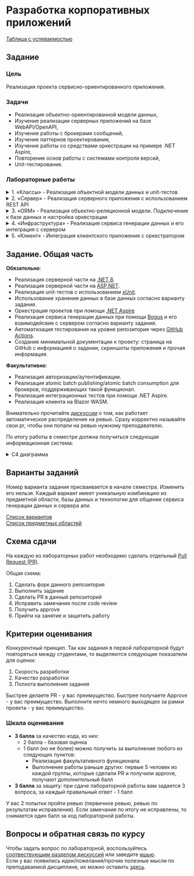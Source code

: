 # Разработка корпоративных приложений
[Таблица с успеваемостью](https://docs.google.com/spreadsheets/d/1JD6aiOG6r7GrA79oJncjgUHWtfeW4g_YZ9ayNgxb_w0/edit?usp=sharing)

## Задание
### Цель
Реализация проекта сервисно-ориентированного приложения.

### Задачи
* Реализация объектно-ориентированной модели данных,
* Изучение реализации серверных приложений на базе WebAPI/OpenAPI,
* Изучение работы с брокерами сообщений,
* Изучение паттернов проектирования,
* Изучение работы со средствами оркестрации на примере .NET Aspire,
* Повторение основ работы с системами контроля версий,
* Unit-тестирование.

### Лабораторные работы
<details>
<summary>1.	«Классы» - Реализация объектной модели данных и unit-тестов</summary>
<br> 
В рамках первой лабораторной работы необходимо подготовить структуру классов, описывающих предметную область, определяемую в задании. В каждом из заданий присутствует часть, связанная с обработкой данных, представленная в разделе «Unit-тесты». Данную часть необходимо реализовать в виде unit-тестов: подготовить тестовые данные, выполнить запрос с использованием LINQ, проверить результаты.  

Хранение данных на этом этапе допускается осуществлять в памяти в виде коллекций.  
Необходимо включить **как минимум 10** экземпляров каждого класса в датасид. 
  
</details>
<details>
<summary>2.	«Сервер» - Реализация серверного приложения с использованием REST API</summary>
<br> 
Во второй лабораторной работе необходимо реализовать серверное приложение, которое должно:
- Осуществлять базовые CRUD-операции с реализованными в первой лабораторной сущностями
- Предоставлять результаты аналитических запросов (раздел «Unit-тесты» задания)

Хранение данных на этом этапе допускается осуществлять в памяти в виде коллекций.
<br> 
</details>
<details>
<summary>3.	«ORM» - Реализация объектно-реляционной модели. Подключение к базе данных и настройка оркестрации</summary>
<br> 
В третьей лабораторной работе хранение должно быть переделано c инмемори коллекций на базу данных.  
Должны быть созданы миграции для создания таблиц в бд и их первоначального заполнения.
<br> 
Также необходимо настроить оркестратор Aspire на запуск сервера и базы данных.
<br> 
</details>
<details>
<summary>4.	«Инфраструктура» - Реализация сервиса генерации данных и его интеграция с сервером</summary>
<br>  
В четвертой лабораторной работе необходимо имплементировать сервис, который генерировал бы контракты. Контракты далее передаются в сервер и сохраняются в бд.
Сервис должен представлять из себя отдельное приложение без референсов к серверным проектам за исключением библиотеки с контрактами.
Отправка контрактов при помощи gRPC должна выполняться в потоковом виде.
При использовании брокеров сообщений, необходимо предусмотреть ретраи при подключении к брокеру.

Также необходимо добавить в конфигурацию Aspire запуск генератора и (если того требует вариант) брокера сообщений.
<br> 
</details>
<details>
<summary>5.	«Клиент» - Интеграция клиентского приложения с оркестратором</summary>
<br> 
В пятой лабораторной необходимо добавить в конфигурацию Aspire запуск клиентского приложения для написанного ранее сервера. Клиент создается в рамках курса "Веб разработка".
<br> 
</details>

## Задание. Общая часть
**Обязательно**:
* Реализация серверной части на [.NET 8](https://learn.microsoft.com/ru-ru/dotnet/core/whats-new/dotnet-8/overview).
* Реализация серверной части на [ASP.NET](https://dotnet.microsoft.com/ru-ru/apps/aspnet).
* Реализация unit-тестов с использованием [xUnit](https://xunit.net/?tabs=cs).
* Использование хранения данных в базе данных согласно варианту задания.
* Оркестрация проектов при помощи [.NET Aspire](https://learn.microsoft.com/ru-ru/dotnet/aspire/get-started/aspire-overview)
* Реализация сервиса генерации данных при помощи [Bogus](https://github.com/bchavez/Bogus) и его взаимодейсвие с сервером согласно варианту задания.
* Автоматизация тестирования на уровне репозитория через [GitHub Actions](https://docs.github.com/en/actions/learn-github-actions/understanding-github-actions).
* Создание минимальной документации к проекту: страница на GitHub с информацией о задании, скриншоты приложения и прочая информация.

**Факультативно**:
* Реализация авторизации/аутентификации.
* Реализация atomic batch publishing/atomic batch consumption для брокеров, поддерживающих такой функционал. 
* Реализация интеграционных тестов при помощи .NET Aspire.
* Реализация клиента на Blazor WASM.

Внимательно прочитайте [дискуссии](https://github.com/itsecd/enterprise-development/discussions/1) о том, как работает автоматическое распределение на ревью.
Сразу корректно называйте свои pr, чтобы они попали на ревью нужному преподавателю.

По итогу работы в семестре должна получиться следующая информационная система:
<details>
<summary>C4 диаграмма</summary>

<img width="965" height="936" alt="image1" src="https://github.com/user-attachments/assets/da485c97-3108-4678-9461-5ef4aecc9f98" />

</details>

## Варианты заданий
Номер варианта задания присваивается в начале семестра. Изменить его нельзя. Каждый вариант имеет уникальную комбинацию из предметной области, базы данных и технологии для общения сервиса генерации данных и сервера апи.

[Список вариантов](https://docs.google.com/document/d/1Wc8AvsKS_1JptpsxHO-cwfAxz2ghxvQRQ0fy4el2ZOc/edit?usp=sharing)  
[Список предметных областей](https://docs.google.com/document/d/15jWhXMwd2K8giFMKku_yrY_s2uQNEu4ugJXLYPvYJAE/edit?usp=sharing)  

## Схема сдачи

На каждую из лабораторных работ необходимо сделать отдельный [Pull Request (PR)](https://docs.github.com/en/pull-requests).

Общая схема:
1. Сделать форк данного репозитория
2. Выполнить задание
3. Сделать PR в данный репозиторий
4. Исправить замечания после code review
5. Получить approve 
6. Прийти на занятие и защитить работу

## Критерии оценивания

Конкурентный принцип.
Так как задания в первой лабораторной будут повторяться между студентами, то выделяются следующие показатели для оценки:
1. Скорость разработки
2. Качество разработки
3. Полнота выполнения задания

Быстрее делаете PR - у вас преимущество.
Быстрее получаете Approve - у вас преимущество.
Выполните нечто немного выходящее за рамки проекта - у вас преимущество.

### Шкала оценивания

- **3 балла** за качество кода, из них:
  - 2 балла - базовая оценка
  - 1 балл (но не более) можно получить за выполнение любого из следующих пунктов:
    - Реализация факультативного функционала
    - Выполнение работы раньше других: первые 5 человек из каждой группы, которые сделали PR и получили approve, получают дополнительный балл
- **3 балла** за защиту: при сдаче лабораторной работы вам задается 3 вопроса, за каждый правильный ответ - 1 балл

У вас 2 попытки пройти ревью (первичное ревью, ревью по результатам исправления). Если замечания по итогу не исправлены, то снимается один балл за код лабораторной работы.

## Вопросы и обратная связь по курсу

Чтобы задать вопрос по лабораторной, воспользуйтесь [соотвествующим разделом дискуссий](https://github.com/itsecd/enterprise-development/discussions/categories/questions) или заведите [ишью](https://github.com/itsecd/enterprise-development/issues/new).  
Если у вас появились идеи/пожелания/прочие полезные мысли по преподаваемой дисциплине, их можно оставить [здесь](https://github.com/itsecd/enterprise-development/discussions/categories/ideas).
